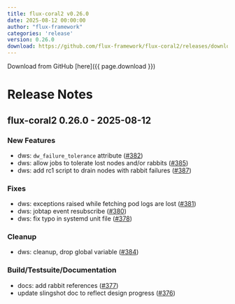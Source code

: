 ```yaml
---
title: flux-coral2 v0.26.0
date: 2025-08-12 00:00:00
author: "flux-framework"
categories: 'release'
version: 0.26.0
download: https://github.com/flux-framework/flux-coral2/releases/download/v0.26.0/flux-coral2-0.26.0.tar.gz
---
```


Download from GitHub [here]({{ page.download }})

# Release Notes

flux-coral2 0.26.0 - 2025-08-12
-------------------------------

### New Features
 * dws: `dw_failure_tolerance` attribute ([#382](https://github.com/flux-framework/flux-coral2/issues/382))
 * dws: allow jobs to tolerate lost nodes and/or rabbits ([#385](https://github.com/flux-framework/flux-coral2/issues/385))
 * dws: add rc1 script to drain nodes with rabbit failures ([#387](https://github.com/flux-framework/flux-coral2/issues/387))

### Fixes
 * dws: exceptions raised while fetching pod logs are lost ([#381](https://github.com/flux-framework/flux-coral2/issues/381))
 * dws: jobtap event resubscribe ([#380](https://github.com/flux-framework/flux-coral2/issues/380))
 * dws: fix typo in systemd unit file ([#378](https://github.com/flux-framework/flux-coral2/issues/378))

### Cleanup
 * dws: cleanup, drop global variable ([#384](https://github.com/flux-framework/flux-coral2/issues/384))

### Build/Testsuite/Documentation
 * docs: add rabbit references ([#377](https://github.com/flux-framework/flux-coral2/issues/377))
 * update slingshot doc to reflect design progress ([#376](https://github.com/flux-framework/flux-coral2/issues/376))

